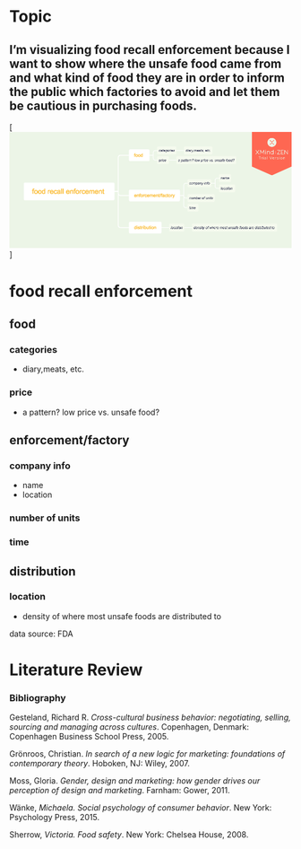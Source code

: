 # Topic 
## I’m visualizing food recall enforcement because I want to show where the unsafe food came from and what kind of food they are in order to inform the public which factories to avoid and let them be cautious in purchasing foods.

[![enforcement.png](enforcement.png)]

# food recall enforcement 
## food 
### categories
* diary,meats, etc.
### price 
* a pattern? low price vs. unsafe food?
## enforcement/factory
### company info
* name
* location 
### number of units
### time 
## distribution
### location
* density of where most unsafe foods are distributed to 



data source: FDA 






# Literature Review

### Bibliography
Gesteland, Richard R. *Cross-cultural business behavior: negotiating, selling, sourcing and 
managing across cultures*. Copenhagen, Denmark: Copenhagen Business School Press, 2005.

Grönroos, Christian. *In search of a new logic for marketing: foundations of contemporary theory*. Hoboken, NJ: Wiley, 2007. 

Moss, Gloria. *Gender, design and marketing: how gender drives our perception of design and marketing*. Farnham: Gower, 2011. 

Wänke, *Michaela. Social psychology of consumer behavior*. New York: Psychology Press, 2015. 

Sherrow, *Victoria. Food safety*. New York: Chelsea House, 2008. 
 

